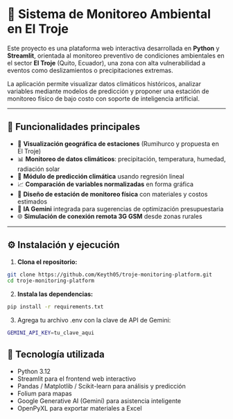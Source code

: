 # 🌊 Sistema de Monitoreo Ambiental en El Troje

Este proyecto es una plataforma web interactiva desarrollada en **Python** y **Streamlit**, orientada al monitoreo preventivo de condiciones ambientales en el sector **El Troje** (Quito, Ecuador), una zona con alta vulnerabilidad a eventos como deslizamientos o precipitaciones extremas.

La aplicación permite visualizar datos climáticos históricos, analizar variables mediante modelos de predicción y proponer una estación de monitoreo físico de bajo costo con soporte de inteligencia artificial.

---

## 🚀 Funcionalidades principales

- 📍 **Visualización geográfica de estaciones** (Rumihurco y propuesta en El Troje)
- 📊 **Monitoreo de datos climáticos**: precipitación, temperatura, humedad, radiación solar
- 🔮 **Módulo de predicción climática** usando regresión lineal
- 📈 **Comparación de variables normalizadas** en forma gráfica
- 🧰 **Diseño de estación de monitoreo física** con materiales y costos estimados
- 🧠 **IA Gemini** integrada para sugerencias de optimización presupuestaria
- 🌐 **Simulación de conexión remota 3G GSM** desde zonas rurales

---

## ⚙️ Instalación y ejecución

1. **Clona el repositorio:**

```bash
git clone https://github.com/Keyth05/troje-monitoring-platform.git
cd troje-monitoring-platform
```

2. **Instala las dependencias:**
```bash
pip install -r requirements.txt
```

3. Agrega tu archivo .env con la clave de API de Gemini:
```bash
GEMINI_API_KEY=tu_clave_aqui
```

## 🧠 Tecnología utilizada

- Python 3.12
- Streamlit para el frontend web interactivo
- Pandas / Matplotlib / Scikit-learn para análisis y predicción
- Folium para mapas
- Google Generative AI (Gemini) para asistencia inteligente
- OpenPyXL para exportar materiales a Excel


